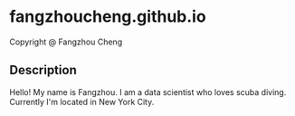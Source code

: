# fangzhoucheng.github.io

 Copyright @ Fangzhou Cheng


## Description

Hello! My name is Fangzhou. I am a data scientist who loves scuba diving. Currently I'm located in New York City.
